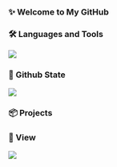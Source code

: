 <!--
<p>
    <a>
        <img width="100" src="https://s1.vika.cn/space/2023/11/08/5991db9f3a50433bb1147ab51eebceb8">
    </a>
    <a>
        <img src="https://readme-typing-svg.demolab.com?font=Forte&size=26&duration=3000&pause=1000&color=EF99B8&vCenter=true&repeat=false&width=220&lines=Hi" alt="Typing SVG" />
    </a>
</p>
-->

### ✨ Welcome to My GitHub

### 🛠 Languages and Tools
<img src="https://skillicons.dev/icons?i=c,cpp,cmake,go,py,anaconda,git,vim,godot,linux,bash,docker,md,mysql,vscode,visualstudio,arch">

### 🧩 Github State
<!-- 贪吃蛇 -->
<!-- <picture>
    <source media="(prefers-color-scheme: dark)" srcset="https://cdn.jsdelivr.net/gh/WhiteCells/WhiteCells/profile-snake-contrib/github-contribution-grid-snake-dark.svg" />
    <source media="(prefers-color-scheme: light)" srcset="https://cdn.jsdelivr.net/gh/WhiteCells/WhiteCells/profile-snake-contrib/github-contribution-grid-snake.svg" />
    <img alt="github-snake" src="https://cdn.jsdelivr.net/gh/WhiteCells/WhiteCells/profile-snake-contrib/github-contribution-grid-snake-dark.svg" />
</picture> -->

<!--语言使用-->
<img src="https://github-readme-jade.vercel.app/api/top-langs/?username=WhiteCells&langs_count=8&show_icons=true&bg_color=00000000&theme=bear&hide=vue,javascript,batchfile,html,css&hide_border=true" />

<!-- github 提交等状态 -->
<!-- <img src="https://github-readme-jade.vercel.app/api?username=WhiteCells&show_icons=true&bg_color=00000000&theme=bear&hide_border=true"> -->

### 📦 Projects

<!--横向仓库  -->
<!--
<a href="https://github.com/WhiteCells/docs">
    <img align="center" src="https://github-readme-jade.vercel.app/api/pin/?username=WhiteCells&repo=docs&bg_color=00000000&theme=bear&hide_border=true" />
</a>
<a href="https://github.com/WhiteCells/hello-cmake">
    <img align="center" src="https://github-readme-jade.vercel.app/api/pin/?username=WhiteCells&repo=hello-cmake&bg_color=00000000&theme=bear&hide_border=true" />
</a>
-->

### 👀 View
<!-- 浏览统计 -->
<img src="https://moe-counter.glitch.me/get/@WhiteCells?theme=rule34">
